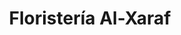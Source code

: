 ---
title: "Floristería Al-Xaraf"
url: /castilleja-de-la-cuesta/floristeria-al-xaraf/
shop: Blumen
---